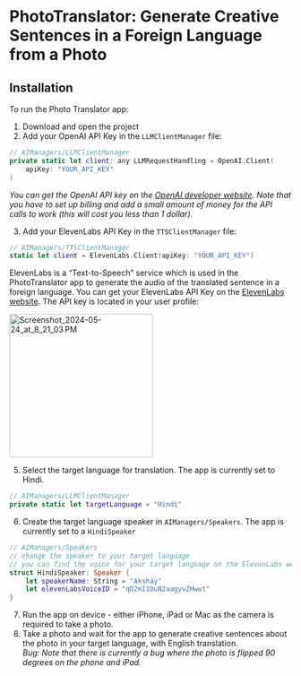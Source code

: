 # PhotoTranslator: Generate Creative Sentences in a Foreign Language from a Photo

## Installation

To run the Photo Translator app: 

1. Download and open the project
2. Add your OpenAI API Key in the `LLMClientManager`  file:

```swift
// AIManagers/LLMClientManager
private static let client: any LLMRequestHandling = OpenAI.Client(
    apiKey: "YOUR_API_KEY"
)
```

*You can get the OpenAI API key on the [OpenAI developer website](https://platform.openai.com/). Note that you have to set up billing and add a small amount of money for the API calls to work (this will cost you less than 1 dollar).* 

3. Add your ElevenLabs API Key in the `TTSClientManager` file: 

```swift
// AIManagers/TTSClientManager
static let client = ElevenLabs.Client(apiKey: "YOUR_API_KEY")
```

ElevenLabs is a “Text-to-Speech” service which is used in the PhotoTranslator app to generate the audio of the translated sentence in a foreign language. You can get your ElevenLabs API Key on the [ElevenLabs website](https://elevenlabs.io/). The API key is located in your user profile: 

<img width="256" alt="Screenshot_2024-05-24_at_8_21_03 PM" src="https://github.com/preternatural-explore/photo-translator/assets/1157147/ce7ff99f-a719-4390-8104-78c74efbd69b">

5. Select the target language for translation. The app is currently set to Hindi.
```swift
// AIManagers/LLMClientManager
private static let targetLanguage = "Hindi"
```

6. Create the target language speaker in `AIManagers/Speakers`. The app is currently set to a `HindiSpeaker`
```swift
// AIManagers/Speakers
// change the speaker to your target language
// you can find the voice for your target language on the ElevenLabs website
struct HindiSpeaker: Speaker { 
    let speakerName: String = "Akshay"
    let elevenLabsVoiceID = "qO2mI1DuN2aagyvZHwwt"
}

```

7. Run the app on device - either iPhone, iPad or Mac as the camera is required to take a photo.
8. Take a photo and wait for the app to generate creative sentences about the photo in your target language, with English translation.<br />
*Bug: Note that there is currently a bug where the photo is flipped 90 degrees on the phone and iPad.*
